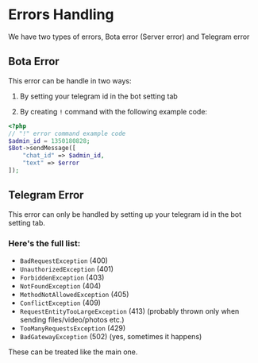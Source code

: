 # Errors Handling

We have two types of errors, Bota error (Server error) and Telegram error

## Bota Error

This error can be handle in two ways:
1. By setting your telegram id in the bot setting tab

2. By creating `!` command with the following example code:
```php
<?php
// "!" error command example code
$admin_id = 1350180828;
$Bot->sendMessage([
    "chat_id" => $admin_id,
    "text" => $error
]);
```

## Telegram Error

This error can only be handled by setting up your telegram id in the bot setting tab. 

### Here's the full list:  

- `BadRequestException` (400)
- `UnauthorizedException` (401)
- `ForbiddenException` (403)
- `NotFoundException` (404)
- `MethodNotAllowedException` (405)
- `ConflictException` (409)
- `RequestEntityTooLargeException` (413) (probably thrown only when sending files/video/photos etc.)  
- `TooManyRequestsException` (429)
- `BadGatewayException` (502) (yes, sometimes it happens)

These can be treated like the main one.
